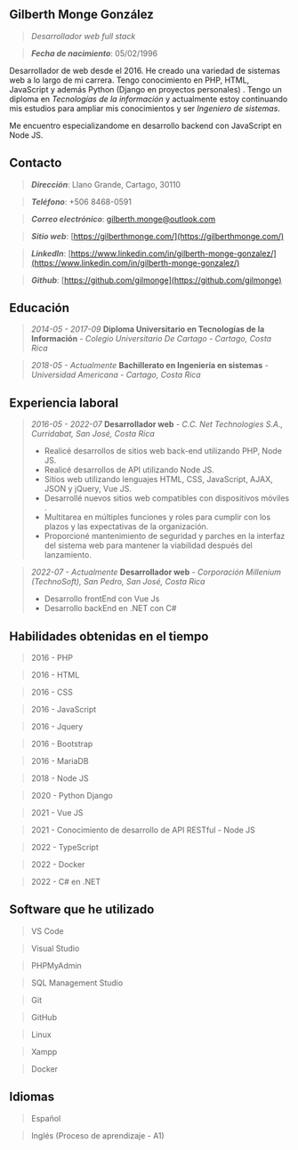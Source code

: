 
## Gilberth Monge González

> *Desarrollador web full stack*

> ***Fecha de nacimiento***: 05/02/1996

Desarrollador de web desde el 2016. He creado una variedad de sistemas web a lo largo de mi carrera. Tengo conocimiento en PHP, HTML, JavaScript y además Python (Django en proyectos personales) . Tengo un diploma en *Tecnologías de la información* y actualmente estoy continuando mis estudios para ampliar mis conocimientos y ser *Ingeniero de sistemas*.

Me encuentro especializandome en desarrollo backend con JavaScript en Node JS.

## Contacto

> ***Dirección***: Llano Grande, Cartago, 30110

> ***Teléfono***: +506 8468-0591

> ***Correo electrónico***: [gilberth.monge@outlook.com](mailto:gilberth.monge@outlook.com)

> ***Sitio web***: [https://gilberthmonge.com/](https://gilberthmonge.com/)

> ***LinkedIn***: [https://www.linkedin.com/in/gilberth-monge-gonzalez/](https://www.linkedin.com/in/gilberth-monge-gonzalez/)

> ***Github***: [https://github.com/gilmonge](https://github.com/gilmonge)

## **Educación**

> *2014-05 - 2017-09* **Diploma Universitario en Tecnologías de la Información** - *Colegio Universitario De Cartago - Cartago, Costa Rica*

> *2018-05 - Actualmente* **Bachillerato en Ingeniería en sistemas** - *Universidad Americana - Cartago, Costa Rica*

## Experiencia laboral

> *2016-05 - 2022-07* **Desarrollador web** - *C.C. Net Technologies S.A., Curridabat, San José, Costa Rica*
> - Realicé desarrollos de sitios web back-end utilizando PHP, Node JS.
> - Realicé desarrollos de API utilizando Node JS.
> - Sitios web utilizando lenguajes HTML, CSS, JavaScript, AJAX, JSON y jQuery, Vue JS.
> - Desarrollé nuevos sitios web compatibles con dispositivos móviles .
> - Multitarea en múltiples funciones y roles para cumplir con los plazos y las expectativas de la organización.
> - Proporcioné mantenimiento de seguridad y parches en la interfaz del sistema web para mantener la viabilidad después del lanzamiento.

> *2022-07 - Actualmente* **Desarrollador web** - *Corporación Millenium (TechnoSoft), San Pedro, San José, Costa Rica*
> - Desarrollo frontEnd con Vue Js
> - Desarrollo backEnd en .NET con C#


## **Habilidades obtenidas en el tiempo**

> 2016 - PHP

> 2016 - HTML

> 2016 - CSS

> 2016 - JavaScript

> 2016 - Jquery

> 2016 - Bootstrap

> 2016 - MariaDB

> 2018 - Node JS

> 2020 - Python Django

> 2021 - Vue JS

> 2021 - Conocimiento de desarrollo de API RESTful - Node JS

> 2022 - TypeScript

> 2022 - Docker

> 2022 - C# en .NET

## **Software que he utilizado**

> VS Code

> Visual Studio

> PHPMyAdmin

> SQL Management Studio

> Git

> GitHub

> Linux

> Xampp

> Docker

## Idiomas

> Español

> Inglés (Proceso de aprendizaje - A1)
